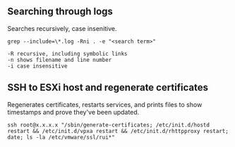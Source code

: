 

## Searching through logs

Searches recursively, case insenitive.
```
grep --include=\*.log -Rni . -e "<search term>"

-R recursive, including symbolic links
-n shows filename and line number
-i case insensitive
```

## SSH to ESXi host and regenerate certificates
Regenerates certificates, restarts services, and prints files to show timestamps and prove they've been updated.
```
ssh root@x.x.x.x "/sbin/generate-certificates; /etc/init.d/hostd restart && /etc/init.d/vpxa restart && /etc/init.d/rhttpproxy restart; date; ls -la /etc/vmware/ssl/rui*"
```
